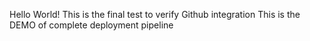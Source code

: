 Hello World!
This is the final test to verify Github integration
This is the DEMO of complete deployment pipeline
